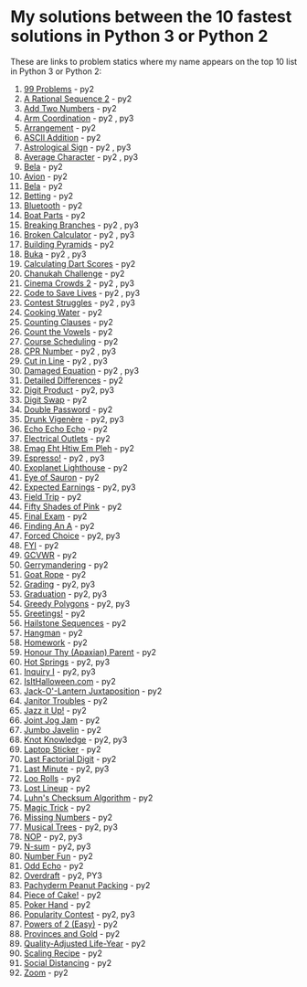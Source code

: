 # My solutions between the 10 fastest solutions in Python 3 or Python 2 

These are links to problem statics where my name appears on the top 10 list in Python 3 or Python 2:
1. [99 Problems](https://open.kattis.com/problems/99problems/statistics) - py2
2. [A Rational Sequence 2](https://open.kattis.com/problems/rationalsequence2/statistics) - py2
3. [Add Two Numbers](https://open.kattis.com/problems/addtwonumbers/statistics) - py2
4. [Arm Coordination](https://open.kattis.com/problems/armcoordination/statistics) - py2 , py3
5. [Arrangement](https://open.kattis.com/problems/upprodun/statistics) - py2
6. [ASCII Addition](https://open.kattis.com/problems/asciiaddition/statistics) - py2
7. [Astrological Sign](https://open.kattis.com/problems/astrologicalsign/statistics) - py2 , py3
8. [Average Character](https://open.kattis.com/problems/averagecharacter/statistics) - py2 , py3
9. [Bela](https://open.kattis.com/problems/bela/statistics) - py2
10. [Avion](https://open.kattis.com/problems/avion/statistics) - py2
11. [Bela](https://open.kattis.com/problems/bela/statistics) - py2
12. [Betting](https://open.kattis.com/problems/betting/statistics) - py2
13. [Bluetooth](https://open.kattis.com/problems/bluetooth/statistics) - py2
14. [Boat Parts](https://open.kattis.com/problems/boatparts/statistics) - py2
15. [Breaking Branches](https://open.kattis.com/problems/breakingbranches/statistics) - py2 , py3
16. [Broken Calculator](https://open.kattis.com/problems/brokencalculator/statistics) - py2 , py3
17. [Building Pyramids](https://open.kattis.com/problems/pyramids/statistics) - py2
18. [Buka](https://open.kattis.com/problems/buka/statistics) - py2 , py3
19. [Calculating Dart Scores](https://open.kattis.com/problems/calculatingdartscores/statistics) - py2
20. [Chanukah Challenge](https://open.kattis.com/problems/chanukah/statistics) - py2
21. [Cinema Crowds 2](https://open.kattis.com/problems/cinema2/statistics) - py2 , py3
22. [Code to Save Lives](https://open.kattis.com/problems/codetosavelives/statistics) - py2 , py3
23. [Contest Struggles](https://open.kattis.com/problems/conteststruggles/statistics) - py2 , py3
24. [Cooking Water](https://open.kattis.com/problems/cookingwater/statistics) - py2
25. [Counting Clauses](https://open.kattis.com/problems/countingclauses/statistics) - py2
26. [Count the Vowels](https://open.kattis.com/problems/countthevowels/statistics) - py2
27. [Course Scheduling](https://open.kattis.com/problems/coursescheduling/statistics) - py2
28. [CPR Number](https://open.kattis.com/problems/cprnummer/statistics) - py2 , py3
29. [Cut in Line](https://open.kattis.com/problems/cutinline/statistics) - py2 , py3
30. [Damaged Equation](https://open.kattis.com/problems/damagedequation/statistics) - py2 , py3
31. [Detailed Differences](https://open.kattis.com/problems/detaileddifferences/statistics) - py2
32. [Digit Product](https://open.kattis.com/problems/sifferprodukt/statistics) - py2, py3
33. [Digit Swap](https://open.kattis.com/problems/digitswap/statistics) - py2
34. [Double Password](https://open.kattis.com/problems/doublepassword/statistics) - py2
35. [Drunk Vigenère](https://open.kattis.com/problems/drunkvigenere/statistics) - py2, py3
36. [Echo Echo Echo](https://open.kattis.com/problems/echoechoecho/statistics) - py2
37. [Electrical Outlets](https://open.kattis.com/problems/electricaloutlets/statistics) - py2
38. [Emag Eht Htiw Em Pleh](https://open.kattis.com/problems/empleh/statistics) - py2
39. [Espresso!](https://open.kattis.com/problems/espresso/statistics) - py2 , py3
40. [Exoplanet Lighthouse](https://open.kattis.com/problems/exoplanetlighthouse/statistics) - py2
41. [Eye of Sauron](https://open.kattis.com/problems/eyeofsauron/statistics) - py2
42. [Expected Earnings](https://open.kattis.com/problems/expectedearnings/statistics) - py2, py3
43. [Field Trip](https://open.kattis.com/problems/fieldtrip/statistics) - py2
44. [Fifty Shades of Pink](https://open.kattis.com/problems/fiftyshades/statistics) - py2
45. [Final Exam](https://open.kattis.com/problems/finalexam2/statistics) - py2
46. [Finding An A](https://open.kattis.com/problems/findingana/statistics) - py2
47. [Forced Choice](https://open.kattis.com/problems/forcedchoice/statistics) - py2, py3
48. [FYI](https://open.kattis.com/problems/fyi/statistics) - py2
49. [GCVWR](https://open.kattis.com/problems/gcvwr/statistics) - py2
50. [Gerrymandering](https://open.kattis.com/problems/gerrymandering/statistics) - py2
51. [Goat Rope](https://open.kattis.com/problems/goatrope/statistics) - py2
52. [Grading](https://open.kattis.com/problems/grading/statistics) - py2, py3
53. [Graduation](https://open.kattis.com/problems/skolavslutningen/statistics) - py2, py3
54. [Greedy Polygons](https://open.kattis.com/problems/greedypolygons/statistics) - py2, py3
55. [Greetings!](https://open.kattis.com/problems/greetings2/statistics) - py2
56. [Hailstone Sequences](https://open.kattis.com/problems/hailstone2/statistics) - py2
57. [Hangman](https://open.kattis.com/problems/hangman/statistics) - py2
58. [Homework](https://open.kattis.com/problems/heimavinna/statistics) - py2
59. [Honour Thy (Apaxian) Parent](https://open.kattis.com/problems/apaxianparent/statistics) - py2
60. [Hot Springs](https://open.kattis.com/problems/hotsprings/statistics) - py2, py3
61. [Inquiry I](https://open.kattis.com/problems/inquiryi/statistics) - py2, py3
62. [IsItHalloween.com](https://open.kattis.com/problems/isithalloween/statistics) - py2
63. [Jack-O'-Lantern Juxtaposition](https://open.kattis.com/problems/jackolanternjuxtaposition/statistics) - py2
64. [Janitor Troubles](https://open.kattis.com/problems/janitortroubles/statistics) - py2
65. [Jazz it Up!](https://open.kattis.com/problems/jazzitup/statistics) - py2
66. [Joint Jog Jam](https://open.kattis.com/problems/jointjogjam/statistics) - py2
67. [Jumbo Javelin](https://open.kattis.com/problems/jumbojavelin/statistics) - py2
68. [Knot Knowledge](https://open.kattis.com/problems/knotknowledge/statistics) - py2, py3
69. [Laptop Sticker](https://open.kattis.com/problems/laptopsticker/statistics) - py2
70. [Last Factorial Digit](https://open.kattis.com/problems/lastfactorialdigit/statistics) - py2
71. [Last Minute](https://open.kattis.com/problems/lastminute/statistics) - py2, py3
72. [Loo Rolls](https://open.kattis.com/problems/loorolls/statistics) - py2
73. [Lost Lineup](https://open.kattis.com/problems/lostlineup/statistics) - py2
74. [Luhn's Checksum Algorithm](https://open.kattis.com/problems/luhnchecksum/statistics) - py2
75. [Magic Trick](https://open.kattis.com/problems/magictrick/statistics) - py2
76. [Missing Numbers](https://open.kattis.com/problems/missingnumbers/statistics) - py2
77. [Musical Trees](https://open.kattis.com/problems/musicaltrees/statistics) - py2, py3
78. [NOP](https://open.kattis.com/problems/nop/statistics) - py2, py3
79. [N-sum](https://open.kattis.com/problems/nsum/statistics) - py2, py3
80. [Number Fun](https://open.kattis.com/problems/numberfun/statistics) - py2
81. [Odd Echo](https://open.kattis.com/problems/oddecho/statistics) - py2
82. [Overdraft](https://open.kattis.com/problems/overdraft/statistics) - py2, PY3
83. [Pachyderm Peanut Packing](https://open.kattis.com/problems/pachydermpeanutpacking/statistics) - py2
84. [Piece of Cake!](https://open.kattis.com/problems/pieceofcake2/statistics) - py2
85. [Poker Hand](https://open.kattis.com/problems/pokerhand/statistics) - py2
86. [Popularity Contest](https://open.kattis.com/problems/popularitycontest/statistics) - py2, py3
87. [Powers of 2 (Easy)](https://open.kattis.com/problems/powersof2easy/statistics) - py2
88. [Provinces and Gold](https://open.kattis.com/problems/provincesandgold/statistics) - py2
88. [Quality-Adjusted Life-Year](https://open.kattis.com/problems/qaly/statistics) - py2
89. [Scaling Recipe](https://open.kattis.com/problems/scalingrecipe/statistics) - py2
90. [Social Distancing](https://open.kattis.com/problems/socialdistancing2/statistics) - py2
91. [Zoom](https://open.kattis.com/problems/astrologicalsign/statistics) - py2
